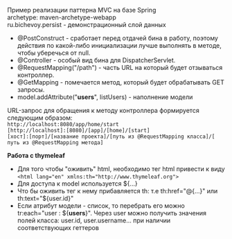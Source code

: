 Пример реализации паттерна MVC на базе Spring<br/>
archetype: maven-archetype-webapp<br/>
ru.bichevoy.persist - демонстрационный слой данных

* @PostConstruct - сработает перед отдачей бина в работу, поэтому действия по какой-либо инициализации лучше выполнять в методе, чтобы уберечься от null.
* @Controller - особый вид бина для DispatcherServlet.
* @RequestMapping("/path") - часть URL на который будет отзываться контроллер.
* @GetMapping - помечается метод, который будет обрабатывать GET запросы.
* model.addAttribute("**users**", listUsers) - наполнение модели

URL-запрос для обращения к методу контроллера формируется следующим образом:<br/>
`http://localhost:8080/app/home/start`<br/>
`[http://localhost]:[8080]/[app]/[home]/[start]`<br/>
`[хост]:[порт]/[название проекта]/[путь из @RequestMapping класса]/[ путь из @RequestMapping метода]`<br/>

**Работа с thymeleaf**

* Для того чтобы "оживить" html, необходимо тег html привести к виду `<html lang="en" xmlns:th="http://www.thymeleaf.org">`
* Для доступа к model используется ${...}
* Что бы оживить тег к нему прибавляется th: т.е th:href="@{...}" или th:text="${user.id}"
* Если атрибут модели - список, то перебрать его можно tr:each="user : ${**users**}".
Через user можно получить значения полей класса: user.id, user.username... при наличии соответствующих геттеров


